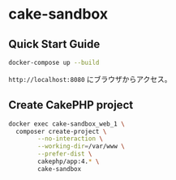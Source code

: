# cake-sandbox

## Quick Start Guide

```sh
docker-compose up --build
```

`http://localhost:8080` にブラウザからアクセス。

## Create CakePHP project

```sh
docker exec cake-sandbox_web_1 \
  composer create-project \
        --no-interaction \
        --working-dir=/var/www \
        --prefer-dist \
        cakephp/app:4.* \
        cake-sandbox
```
